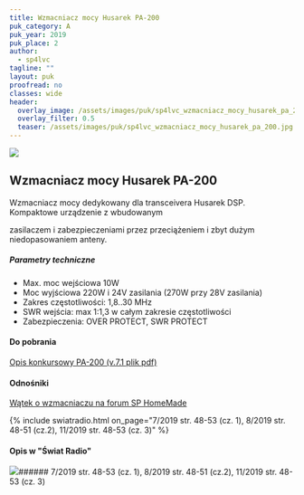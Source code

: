 ```yaml
---
title: Wzmacniacz mocy Husarek PA-200
puk_category: A
puk_year: 2019
puk_place: 2
author: 
  - sp4lvc
tagline: ""
layout: puk
proofread: no
classes: wide
header:
  overlay_image: /assets/images/puk/sp4lvc_wzmacniacz_mocy_husarek_pa_200.jpg
  overlay_filter: 0.5
  teaser: /assets/images/puk/sp4lvc_wzmacniacz_mocy_husarek_pa_200.jpg
---
```






 



![](assets/data/img/projects/2019-2-0.jpg) 



Wzmacniacz mocy Husarek PA-200
------------------------------





 Wzmacniacz mocy dedykowany dla transceivera Husarek DSP. Kompaktowe urządzenie z wbudowanym

 zasilaczem i zabezpieczeniami przez przeciążeniem i zbyt dużym niedopasowaniem anteny.




##### Parametry techniczne




* Max. moc wejściowa 10W
* Moc wyjściowa 220W i 24V zasilania (270W przy 28V zasilania)
* Zakres częstotliwości: 1,8..30 MHz
* SWR wejścia: max 1:1,3 w całym zakresie częstotliwości
* Zabezpieczenia: OVER PROTECT, SWR PROTECT





#### Do pobrania

[Opis konkursowy PA-200 (v.7.1 plik pdf)](/assets/bin/SP4LVC_PA-200-v.7.1.pdf)




#### Odnośniki

[Wątek o wzmacniaczu na forum SP HomeMade](http://sp-hm.pl/thread-3505.html)

 


{% include swiatradio.html on_page="7/2019 str. 48-53 (cz. 1), 8/2019 str. 48-51 (cz.2), 11/2019 str. 48-53 (cz. 3)" %}
#### Opis w "Świat Radio"

![](assets/img/logo/sr_logo_s.jpg)###### 7/2019 str. 48-53 (cz. 1), 8/2019 str. 48-51 (cz.2), 11/2019 str. 48-53 (cz. 3)

 





 


